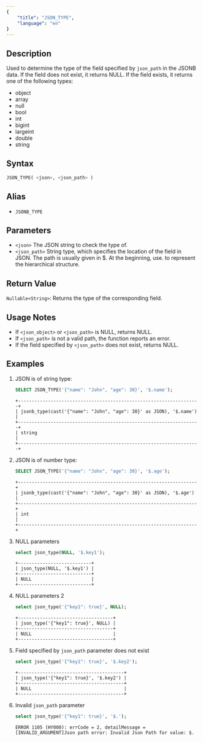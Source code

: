 ```yaml
---
{
    "title": "JSON_TYPE",
    "language": "en"
}
---
```


## Description

Used to determine the type of the field specified by `json_path` in the JSONB data. If the field does not exist, it returns NULL. If the field exists, it returns one of the following types:

- object
- array
- null
- bool
- int
- bigint
- largeint
- double
- string

## Syntax

```sql
JSON_TYPE( <json>, <json_path> )
```

## Alias
- `JSONB_TYPE`

## Parameters

- `<json>` The JSON string to check the type of.
- `<json_path>` String type, which specifies the location of the field in JSON. The path is usually given in $. At the beginning, use. to represent the hierarchical structure.

## Return Value

`Nullable<String>`: Returns the type of the corresponding field.

## Usage Notes
- If `<json_object>` or `<json_path>` is NULL, returns NULL.
- If `<json_path>` is not a valid path, the function reports an error.
- If the field specified by `<json_path>` does not exist, returns NULL.

## Examples
1. JSON is of string type:
    ```sql
    SELECT JSON_TYPE('{"name": "John", "age": 30}', '$.name');
    ```
    ```text
    +-------------------------------------------------------------------+
    | jsonb_type(cast('{"name": "John", "age": 30}' as JSON), '$.name') |
    +-------------------------------------------------------------------+
    | string                                                            |
    +-------------------------------------------------------------------+
    ```

2. JSON is of number type:
    ```sql
    SELECT JSON_TYPE('{"name": "John", "age": 30}', '$.age');
    ```
    ```text
    +------------------------------------------------------------------+
    | jsonb_type(cast('{"name": "John", "age": 30}' as JSON), '$.age') |
    +------------------------------------------------------------------+
    | int                                                              |
    +------------------------------------------------------------------+
    ```
3. NULL parameters
    ```sql
    select json_type(NULL, '$.key1');
    ```
    ```text
    +---------------------------+
    | json_type(NULL, '$.key1') |
    +---------------------------+
    | NULL                      |
    +---------------------------+
    ```
4. NULL parameters 2
    ```sql
    select json_type('{"key1": true}', NULL);
    ```
    ```text
    +-----------------------------------+
    | json_type('{"key1": true}', NULL) |
    +-----------------------------------+
    | NULL                              |
    +-----------------------------------+
    ```
5. Field specified by `json_path` parameter does not exist
    ```sql
    select json_type('{"key1": true}', '$.key2');
    ```
    ```text
    +---------------------------------------+
    | json_type('{"key1": true}', '$.key2') |
    +---------------------------------------+
    | NULL                                  |
    +---------------------------------------+
    ```
6. Invalid `json_path` parameter
    ```sql
    select json_type('{"key1": true}', '$.');
    ```
    ```text
    ERROR 1105 (HY000): errCode = 2, detailMessage = [INVALID_ARGUMENT]Json path error: Invalid Json Path for value: $.
    ```